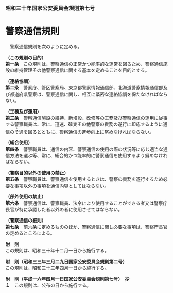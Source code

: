 ### 昭和三十年国家公安委員会規則第七号  
# 警察通信規則  
　警察通信規則を次のように定める。  
  
**（この規則の目的）**  
**第一条**　この規則は、警察通信の正常かつ能率的な運営を図るため、警察通信施設の維持管理その他警察通信に関する基本を定めることを目的とする。  
  
**（連絡協調）**  
**第二条**　警察庁、管区警察局、東京都警察情報通信部、北海道警察情報通信部及び都道府県警察は、警察通信に関し、相互に緊密な連絡協調を保たなければならない。  
  
**（工務及び運用）**  
**第三条**　警察通信施設の維持、新増設、改修等の工務及び警察通信の運用に従事する警察職員は、常に、迅速、確実その他警察の責務の遂行に即応するように通信の<ruby>そ<rt>ヽ</rt>通</ruby>を図るとともに、警察通信の進歩向上に努めなければならない。  
  
**（総合使用）**  
**第四条**　警察職員は、通信の内容、警察通信の使用の際の状況等に応じ適当な通信方法を選ぶ等、常に、総合的かつ能率的に警察通信を使用するよう努めなければならない。  
  
**（警察目的以外の使用の禁止）**  
**第五条**　警察職員は、警察通信を使用するときは、警察の責務を遂行するため必要な事項以外の事項を通信内容としてはならない。  
  
**（部外使用の禁止）**  
**第六条**　警察通信は、警察職員、法令により使用することができる者又は警察庁長官が特に承認した者以外の者に使用させてはならない。  
  
**（警察通信の細則）**  
**第七条**　前六条に定めるもののほか、警察通信に関し必要な事項は、警察庁長官の定めるところによる。  
  
**附　則**  
この規則は、昭和三十年十二月一日から施行する。  
  
**附　則（昭和三三年三月二九日国家公安委員会規則第二号）**  
この規則は、昭和三十三年四月一日から施行する。  
  
**附　則（平成一六年四月一日国家公安委員会規則第七号）　抄**  
**１**　この規則は、公布の日から施行する。  
  
